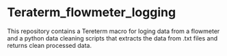 # Teraterm_flowmeter_logging
This repository contains a Tereterm macro for loging data from a flowmeter and a python data cleaning scripts that extracts the data from .txt files and returns clean processed data.


